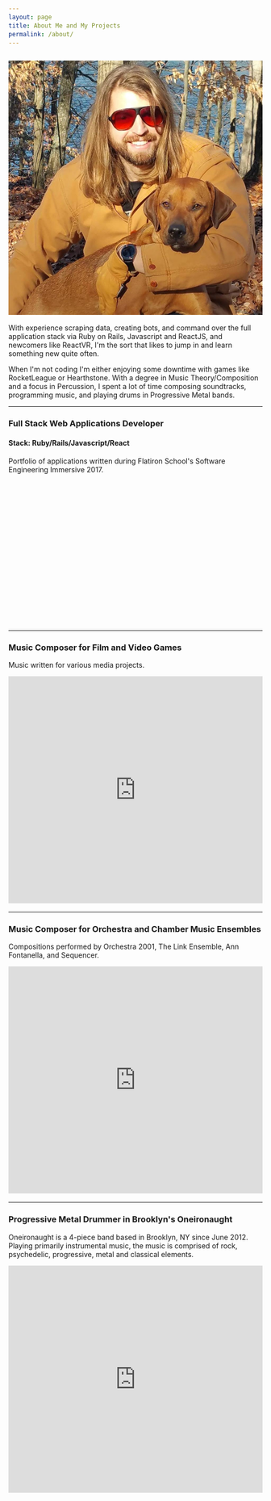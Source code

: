 ```yaml
---
layout: page
title: About Me and My Projects
permalink: /about/
---
```

<p style="float:left;"><img class="circular--landscape" src="/images/fb.jpg"></p>

<p>With experience scraping data, creating bots, and command over the full application stack via Ruby on Rails, Javascript and ReactJS, and newcomers like ReactVR, I'm the sort that likes to jump in and learn something new quite often.</p>

<p>When I'm not coding I'm either enjoying some downtime with games like RocketLeague or Hearthstone. With a degree in Music Theory/Composition and a focus in Percussion, I spent a lot of time composing soundtracks, programming music, and playing drums in Progressive Metal bands.</p>

***

### Full Stack Web Applications Developer 
#### Stack: Ruby/Rails/Javascript/React

Portfolio of applications written during Flatiron School's Software Engineering Immersive 2017.

<script src="https://fast.wistia.com/embed/medias/lpchu9kv9n.jsonp" async></script><script src="https://fast.wistia.com/assets/external/E-v1.js" async></script><div class="wistia_responsive_padding" style="padding:56.0% 0 0 0;position:relative;"><div class="wistia_responsive_wrapper" style="height:100%;left:0;position:absolute;top:0;width:100%;"><div class="wistia_embed wistia_async_lpchu9kv9n videoFoam=true" style="height:100%;width:100%">&nbsp;</div></div></div>

***

### Music Composer for Film and Video Games

Music written for various media projects.

<iframe width="100%" height="450" scrolling="no" frameborder="no" src="https://w.soundcloud.com/player/?url=https%3A//api.soundcloud.com/playlists/1289959&amp;auto_play=false&amp;hide_related=false&amp;show_comments=true&amp;show_user=true&amp;show_reposts=false&amp;visual=true"></iframe>

***

### Music Composer for Orchestra and Chamber Music Ensembles

Compositions performed by Orchestra 2001, The Link Ensemble, Ann Fontanella, and Sequencer.

<iframe width="100%" height="450" scrolling="no" frameborder="no" src="https://w.soundcloud.com/player/?url=https%3A//api.soundcloud.com/playlists/1289735&amp;auto_play=false&amp;hide_related=false&amp;show_comments=true&amp;show_user=true&amp;show_reposts=false&amp;visual=true"></iframe>

***

### Progressive Metal Drummer in Brooklyn's Oneironaught

Oneironaught is a 4-piece band based in Brooklyn, NY since June 2012. Playing primarily instrumental music, the music is comprised of rock, psychedelic, progressive, metal and classical elements. 

<iframe width="100%" height="450" src="https://www.youtube.com/embed/videoseries?list=PLR13IaG_O0C8AtXXlTGx6Pb5MDnV6-ii7" frameborder="0" allowfullscreen></iframe>